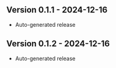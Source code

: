 ## Version 0.1.1 - 2024-12-16
- Auto-generated release
## Version 0.1.2 - 2024-12-16
- Auto-generated release
